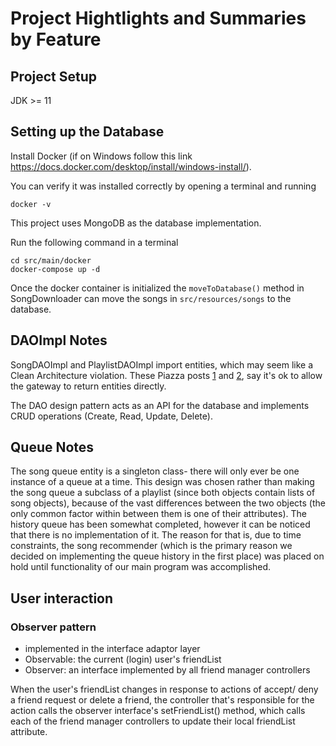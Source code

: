 # Project Hightlights and Summaries by Feature

## Project Setup
JDK >= 11

## Setting up the Database
Install Docker (if on Windows follow this link https://docs.docker.com/desktop/install/windows-install/). 

You can verify it was installed correctly by opening a terminal and running

```docker -v```

This project uses MongoDB as the database implementation.

Run the following command in a terminal

```
cd src/main/docker
docker-compose up -d
```

Once the docker container is initialized the `moveToDatabase()` method in SongDownloader can move the songs in `src/resources/songs` to the database.

## DAOImpl Notes
SongDAOImpl and PlaylistDAOImpl import entities, which may seem like a Clean Architecture violation. These Piazza posts [1](https://piazza.com/class/l5v1b8gfz6b60m/post/557) and [2](https://piazza.com/class/l5v1b8gfz6b60m/post/320), say it's ok
to allow the gateway to return entities directly.

The DAO design pattern acts as an API for the database and implements CRUD operations (Create, Read, Update, Delete).

## Queue Notes
The song queue entity is a singleton class- there will only ever be one instance of a queue at a time. This design was chosen rather than making the song queue a subclass of a playlist (since both objects contain lists of song objects), because of the vast differences between the two objects (the only common factor within between them is one of their attributes).
The history queue has been somewhat completed, however it can be noticed that there is no implementation of it. The reason for that is, due to time constraints, the song recommender (which is the primary reason we decided on implementing the queue history in the first place) was placed on hold until functionality of our main program was accomplished.


## User interaction
### Observer pattern
- implemented in the interface adaptor layer
- Observable: the current (login) user's friendList
- Observer: an interface implemented by all friend manager controllers

When the user's friendList changes in response to actions of accept/ deny a friend request or delete a friend, the controller that's responsible for the action calls the observer interface's setFriendList() method, which calls each of the friend manager controllers to update their local friendList attribute.
